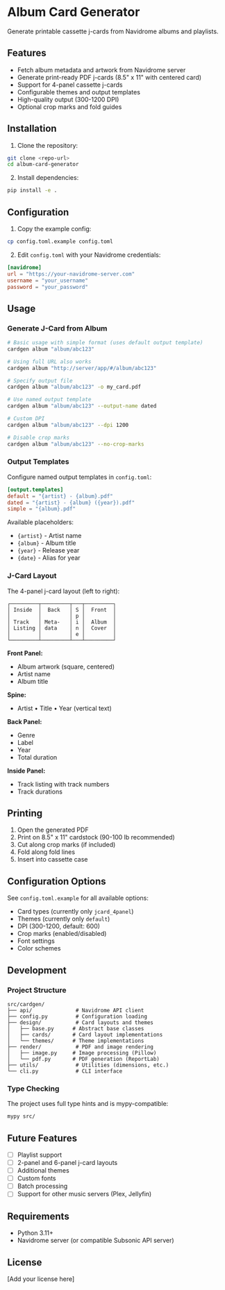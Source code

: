 # Album Card Generator

Generate printable cassette j-cards from Navidrome albums and playlists.

## Features

- Fetch album metadata and artwork from Navidrome server
- Generate print-ready PDF j-cards (8.5" x 11" with centered card)
- Support for 4-panel cassette j-cards
- Configurable themes and output templates
- High-quality output (300-1200 DPI)
- Optional crop marks and fold guides

## Installation

1. Clone the repository:
```bash
git clone <repo-url>
cd album-card-generator
```

2. Install dependencies:
```bash
pip install -e .
```

## Configuration

1. Copy the example config:
```bash
cp config.toml.example config.toml
```

2. Edit `config.toml` with your Navidrome credentials:
```toml
[navidrome]
url = "https://your-navidrome-server.com"
username = "your_username"
password = "your_password"
```

## Usage

### Generate J-Card from Album

```bash
# Basic usage with simple format (uses default output template)
cardgen album "album/abc123"

# Using full URL also works
cardgen album "http://server/app/#/album/abc123"

# Specify output file
cardgen album "album/abc123" -o my_card.pdf

# Use named output template
cardgen album "album/abc123" --output-name dated

# Custom DPI
cardgen album "album/abc123" --dpi 1200

# Disable crop marks
cardgen album "album/abc123" --no-crop-marks
```

### Output Templates

Configure named output templates in `config.toml`:

```toml
[output.templates]
default = "{artist} - {album}.pdf"
dated = "{artist} - {album} ({year}).pdf"
simple = "{album}.pdf"
```

Available placeholders:
- `{artist}` - Artist name
- `{album}` - Album title
- `{year}` - Release year
- `{date}` - Alias for year

### J-Card Layout

The 4-panel j-card layout (left to right):

```
┌─────────┬─────────┬───┬─────────┐
│ Inside  │  Back   │ S │  Front  │
│         │         │ p │         │
│ Track   │ Meta-   │ i │  Album  │
│ Listing │ data    │ n │  Cover  │
│         │         │ e │         │
└─────────┴─────────┴───┴─────────┘
```

**Front Panel:**
- Album artwork (square, centered)
- Artist name
- Album title

**Spine:**
- Artist • Title • Year (vertical text)

**Back Panel:**
- Genre
- Label
- Year
- Total duration

**Inside Panel:**
- Track listing with track numbers
- Track durations

## Printing

1. Open the generated PDF
2. Print on 8.5" x 11" cardstock (90-100 lb recommended)
3. Cut along crop marks (if included)
4. Fold along fold lines
5. Insert into cassette case

## Configuration Options

See `config.toml.example` for all available options:

- Card types (currently only `jcard_4panel`)
- Themes (currently only `default`)
- DPI (300-1200, default: 600)
- Crop marks (enabled/disabled)
- Font settings
- Color schemes

## Development

### Project Structure

```
src/cardgen/
├── api/              # Navidrome API client
├── config.py         # Configuration loading
├── design/           # Card layouts and themes
│   ├── base.py      # Abstract base classes
│   ├── cards/       # Card layout implementations
│   └── themes/      # Theme implementations
├── render/           # PDF and image rendering
│   ├── image.py     # Image processing (Pillow)
│   └── pdf.py       # PDF generation (ReportLab)
├── utils/            # Utilities (dimensions, etc.)
└── cli.py            # CLI interface
```

### Type Checking

The project uses full type hints and is mypy-compatible:

```bash
mypy src/
```

## Future Features

- [ ] Playlist support
- [ ] 2-panel and 6-panel j-card layouts
- [ ] Additional themes
- [ ] Custom fonts
- [ ] Batch processing
- [ ] Support for other music servers (Plex, Jellyfin)

## Requirements

- Python 3.11+
- Navidrome server (or compatible Subsonic API server)

## License

[Add your license here]
